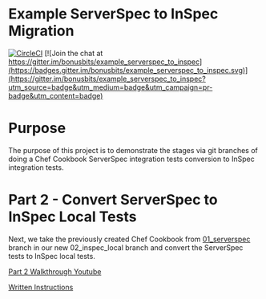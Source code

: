# Example ServerSpec to InSpec Migration
[![CircleCI](https://circleci.com/gh/bonusbits/example_serverspec_to_inspec/tree/02_inspec_local.svg?style=shield)](https://circleci.com/gh/bonusbits/example_serverspec_to_inspec/tree/02_inspec_local)
[![Join the chat at https://gitter.im/bonusbits/example_serverspec_to_inspec](https://badges.gitter.im/bonusbits/example_serverspec_to_inspec.svg)](https://gitter.im/bonusbits/example_serverspec_to_inspec?utm_source=badge&utm_medium=badge&utm_campaign=pr-badge&utm_content=badge)

# Purpose
The purpose of this project is to demonstrate the stages via git branches of doing a Chef Cookbook ServerSpec integration tests conversion to InSpec integration tests. 

# Part 2 - Convert ServerSpec to InSpec Local Tests
Next, we take the previously created Chef Cookbook from [01_serverspec](https://github.com/bonusbits/example_serverspec_to_inspec/tree/01_serverspec) branch in our new 02_inspec_local branch and convert the ServerSpec tests to InSpec local tests.

[Part 2 Walkthrough Youtube](https://www.youtube.com/watch?v=E0q4nIZ5QXg&list=PLy2eDDzDOIEr9N2o6qeBj-7gGy0M3KQNA)

[Written Instructions](https://www.bonusbits.com/wiki/HowTo:Migrate_ServerSpec_Integration_Tests_to_InSpec_for_Chef_Cookbook)